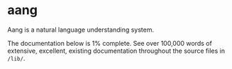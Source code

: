 # aang

Aang is a natural language understanding system.

The documentation below is 1% complete. See over 100,000 words of extensive, excellent, existing documentation throughout the source files in `/lib/`.